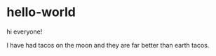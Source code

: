 # hello-world

hi everyone!

I have had tacos on the moon and they are far better than earth tacos.
